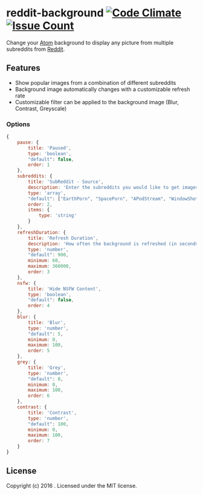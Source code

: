 # reddit-background [![Code Climate](https://codeclimate.com/github/braxtondiggs/reddit-background/badges/gpa.svg)](https://codeclimate.com/github/braxtondiggs/reddit-background) [![Issue Count](https://codeclimate.com/github/braxtondiggs/reddit-background/badges/issue_count.svg)](https://codeclimate.com/github/braxtondiggs/reddit-background)

Change your [Atom](https://atom.io/) background to display any picture from multiple subreddits from [Reddit](https://reddit.com/).

## Features
- Show popular images from a combination of different subreddits
- Background image automatically changes with a customizable refresh rate
- Customizable filter can be applied to the background image (Blur, Contrast, Greyscale)

### Options
```javascript
{
    pause: {
        title: 'Paused',
        type: 'boolean',
        "default": false,
        order: 1
    },
    subreddits: {
        title: 'SubReddit - Source',
        description: 'Enter the subreddits you would like to get images from (seperated by commas)',
        type: 'array',
        "default": ["EarthPorn", "SpacePorn", "APodStream", "WindowShots", "Wallpapers", "ITookAPicture", "AlbumArtPorn", "MusicWallpapers", "ConcertPorn", "ExposurePorn", "SkyPorn", "FractalPorn", "ImaginaryTechnology", "BridgePorn"],
        order: 2,
        items: {
            type: 'string'
        }
    },
    refreshDuration: {
        title: 'Refresh Duration',
        description: 'How often the background is refreshed (in seconds).',
        type: 'number',
        "default": 900,
        minimum: 60,
        maximum: 360000,
        order: 3
    },
    nsfw: {
        title: 'Hide NSFW Content',
        type: 'boolean',
        "default": false,
        order: 4
    },
    blur: {
        title: 'Blur',
        type: 'number',
        "default": 5,
        minimum: 0,
        maximum: 100,
        order: 5
    },
    grey: {
        title: 'Grey',
        type: 'number',
        "default": 0,
        minimum: 0,
        maximum: 100,
        order: 6
    },
    contrast: {
        title: 'Contrast',
        type: 'number',
        "default": 100,
        minimum: 0,
        maximum: 100,
        order: 7
    }
}
```

## License
Copyright (c) 2016 . Licensed under the MIT license.
